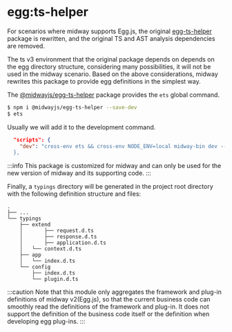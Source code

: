 # egg:ts-helper

For scenarios where midway supports Egg.js, the original [egg-ts-helper](https://github.com/whxaxes/egg-ts-helper) package is rewritten, and the original TS and AST analysis dependencies are removed.

The ts v3 environment that the original package depends on depends on the egg directory structure, considering many possibilities, it will not be used in the midway scenario. Based on the above considerations, midway rewrites this package to provide egg definitions in the simplest way.

The [@midwayjs/egg-ts-helper](https://github.com/midwayjs/egg-ts-helper) package provides the `ets` global command.

```bash
$ npm i @midwayjs/egg-ts-helper --save-dev
$ ets
```

Usually we will add it to the development command.

```json
  "scripts": {
    "dev": "cross-env ets && cross-env NODE_ENV=local midway-bin dev --ts \",
  },
```

:::info
This package is customized for midway and can only be used for the new version of midway and its supporting code.
:::

Finally, a `typings` directory will be generated in the project root directory with the following definition structure and files:

```
.
├── ...
└── typings
    ├── extend
    │		├── request.d.ts
    │		├── response.d.ts
    │		├── application.d.ts
    │   └── context.d.ts
    ├── app
    │   └── index.d.ts
    └── config
        ├── index.d.ts
        └── plugin.d.ts
```

:::caution
Note that this module only aggregates the framework and plug-in definitions of midway v2(Egg.js), so that the current business code can smoothly read the definitions of the framework and plug-in. It does not support the definition of the business code itself or the definition when developing egg plug-ins.
:::
